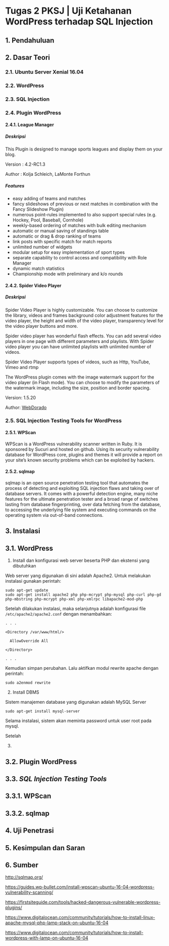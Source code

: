 # Tugas 2 PKSJ | Uji Ketahanan WordPress terhadap SQL Injection

## 1. Pendahuluan

## 2. Dasar Teori

### 2.1. Ubuntu Server Xenial 16.04

### 2.2. WordPress

### 2.3. SQL Injection

### 2.4. Plugin WordPress

#### 2.4.1. League Manager

##### Deskripsi

This Plugin is designed to manage sports leagues and display them on your blog.

Version : 4.2-RC1.3

Author  : Kolja Schleich, LaMonte Forthun

##### Features

- easy adding of teams and matches
- fancy slideshows of previous or next matches in combination with the Fancy Slideshow Plugin)
- numerous point-rules implemented to also support special rules (e.g. Hockey, Pool, Baseball, Cornhole)
- weekly-based ordering of matches with bulk editing mechanism
- automatic or manual saving of standings table
- automatic or drag & drop ranking of teams
- link posts with specific match for match reports
- unlimited number of widgets
- modular setup for easy implementation of sport types
- separate capability to control access and compatibility with Role Manager
- dynamic match statistics
- Championship mode with preliminary and k/o rounds

#### 2.4.2. Spider Video Player

##### Deskripsi

Spider Video Player is highly customizable. You can choose to customize the library, videos and frames background color adjustment features for the video player, the height and width of the video player, transparency level for the video player buttons and more.

Spider video player has wonderful flash effects. You can add several video players in one page with different parameters and playlists. With Spider video player you can have unlimited playlists with unlimited number of videos.

Spider Video Player supports types of videos, such as Http, YouTube, Vimeo and rtmp

The WordPress plugin comes with the image watermark support for the video player (in Flash mode). You can choose to modify the parameters of the watermark image, including the size, position and border spacing.

Version: 1.5.20

Author: [WebDorado](https://web-dorado.com/)

### 2.5. SQL Injection Testing Tools for WordPress

#### 2.5.1. WPScan

WPScan is a WordPress vulnerability scanner written in Ruby. It is sponsored by Sucuri and hosted on github. Using its security vulnerability database for WordPress core, plugins and themes it will provide a report on your site’s known security problems which can be exploited by hackers.

#### 2.5.2. sqlmap

sqlmap is an open source penetration testing tool that automates the process of detecting and exploiting SQL injection flaws and taking over of database servers. It comes with a powerful detection engine, many niche features for the ultimate penetration tester and a broad range of switches lasting from database fingerprinting, over data fetching from the database, to accessing the underlying file system and executing commands on the operating system via out-of-band connections.

## 3. Instalasi

## 3.1. WordPress

  1. Install dan konfigurasi web server beserta PHP dan ekstensi yang dibutuhkan
  
  Web server yang digunakan di sini adalah Apache2. Untuk melakukan instalasi gunakan perintah:
  
  ```
  sudo apt-get update
  sudo apt-get install apache2 php php-mcrypt php-mysql php-curl php-gd php-mbstring php-mcrypt php-xml php-xmlrpc libapache2-mod-php
  ```
  Setelah dilakukan instalasi, maka selanjutnya adalah konfigurasi file `/etc/apache2/apache2.conf` dengan menambahkan:
  ```
  . . .
  
  <Directory /var/www/html/>
  
    AllowOverride All
  
  </Directory>
  
  . . .
  ```
  Kemudian simpan perubahan. Lalu aktifkan modul rewrite apache dengan perintah:
  ```
  sudo a2enmod rewrite
  ```
  
  2. Install DBMS
  
  Sistem manajemen database yang digunakan adalah MySQL Server
  
  ```
  sudo apt-get install mysql-server
  ```
  Selama instalasi, sistem akan meminta password untuk user root pada mysql.
  
  Setelah 
  
  3. 

## 3.2. Plugin WordPress

## 3.3. *SQL Injection Testing Tools*

## 3.3.1. WPScan

## 3.3.2. sqlmap

## 4. Uji Penetrasi

## 5. Kesimpulan dan Saran

## 6. Sumber

http://sqlmap.org/

https://guides.wp-bullet.com/install-wpscan-ubuntu-16-04-wordpress-vulnerability-scanning/

https://firstsiteguide.com/tools/hacked-dangerous-vulnerable-wordpress-plugins/

https://www.digitalocean.com/community/tutorials/how-to-install-linux-apache-mysql-php-lamp-stack-on-ubuntu-16-04

https://www.digitalocean.com/community/tutorials/how-to-install-wordpress-with-lamp-on-ubuntu-16-04

